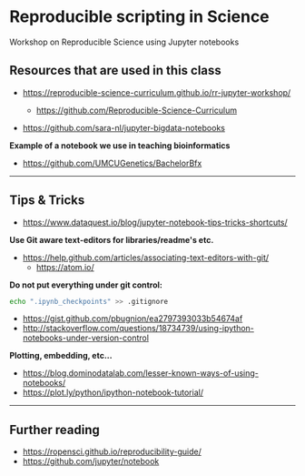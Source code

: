 # Reproducible scripting in Science
Workshop on Reproducible Science using Jupyter notebooks

## Resources that are used in this class
* https://reproducible-science-curriculum.github.io/rr-jupyter-workshop/
  * https://github.com/Reproducible-Science-Curriculum

* https://github.com/sara-nl/jupyter-bigdata-notebooks

**Example of a notebook we use in teaching bioinformatics**
* https://github.com/UMCUGenetics/BachelorBfx

---

## Tips & Tricks
* https://www.dataquest.io/blog/jupyter-notebook-tips-tricks-shortcuts/

**Use Git aware text-editors for libraries/readme's etc.**
* https://help.github.com/articles/associating-text-editors-with-git/
  * https://atom.io/

**Do not put everything under git control:**
~~~ bash
echo ".ipynb_checkpoints" >> .gitignore
~~~
* https://gist.github.com/pbugnion/ea2797393033b54674af
* http://stackoverflow.com/questions/18734739/using-ipython-notebooks-under-version-control

**Plotting, embedding, etc...**
* https://blog.dominodatalab.com/lesser-known-ways-of-using-notebooks/
* https://plot.ly/python/ipython-notebook-tutorial/

---

## Further reading
* https://ropensci.github.io/reproducibility-guide/
* https://github.com/jupyter/notebook
